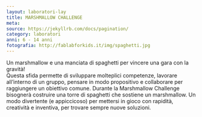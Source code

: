 ```yaml
---
layout: laboratori-lay
title: MARSHMALLOW CHALLENGE
meta:
source: https://jekyllrb.com/docs/pagination/
category: laboratori
anni: 6 - 14 anni
fotografia: http://fablabforkids.it/img/spaghetti.jpg
---
```

Un marshmallow e una manciata di spaghetti per vincere una gara con la gravità! <br>
Questa sfida permette di sviluppare molteplici competenze, lavorare all’interno di un gruppo, pensare in modo propositivo e collaborare per raggiungere un obiettivo comune. Durante la Marshmallow Challenge bisognerà costruire una torre di spaghetti che sostiene un marshmallow. Un modo divertente (e appiccicoso) per mettersi in gioco con rapidità, creatività e inventiva, per trovare sempre nuove soluzioni.
